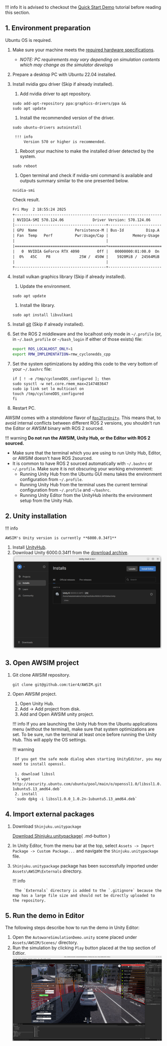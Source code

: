!!! info
    It is advised to checkout the [Quick Start Demo](../../GettingStarted/QuickStartDemo/index.md) tutorial before reading this section.


## 1. Environment preparation

Ubuntu OS is required.

1. Make sure your machine meets the [required hardware specifications](../../GettingStarted/QuickStartDemo/#1-preparation).
    - *NOTE: PC requirements may vary depending on simulation contents which may change as the simulator develops*
1. Prepare a desktop PC with Ubuntu 22.04 installed.
1. Install nvidia gpu driver (Skip if already installed).
    1. Add nvidia driver to apt repository.
    ```
    sudo add-apt-repository ppa:graphics-drivers/ppa &&
    sudo apt update
    ```
    1. Install the recommended version of the driver.
    ```
    sudo ubuntu-drivers autoinstall
    ```

        !!! info
            Version 570 or higher is recommended.

    1. Reboot your machine to make the installed driver detected by the system.
    ```
    sudo reboot
    ```

    1. Open terminal and check if nvidia-smi command is available and outputs summary similar to the one presented below.
    ```
    nvidia-smi 
    ```
    Check result.
    ```txt { .yaml .no-copy}
    Fri May  2 18:55:24 2025       
    +-----------------------------------------------------------------------------------------+
    | NVIDIA-SMI 570.124.06             Driver Version: 570.124.06     CUDA Version: 12.8     |
    |-----------------------------------------+------------------------+----------------------+
    | GPU  Name                 Persistence-M | Bus-Id          Disp.A | Volatile Uncorr. ECC |
    | Fan  Temp   Perf          Pwr:Usage/Cap |           Memory-Usage | GPU-Util  Compute M. |
    |                                         |                        |               MIG M. |
    |=========================================+========================+======================|
    |   0  NVIDIA GeForce RTX 4090        Off |   00000000:01:00.0  On |                  Off |
    |  0%   45C    P8             25W /  450W |    5920MiB /  24564MiB |      7%      Default |
    |                                         |                        |                  N/A |
    +-----------------------------------------+------------------------+----------------------+
    ```

1. Install vulkan graphics library (Skip if already installed).
    1. Update the environment.
    ```
    sudo apt update
    ```
    1. Install the library.
    ```
    sudo apt install libvulkan1
    ```

1. Install [git](https://git-scm.com/) (Skip if already installed).
1. Set the ROS 2 middleware and the localhost only mode in `~/.profile` (or, in `~/.bash_profile` or `~/bash_login` if either of those exists) file:
    ``` bash
    export ROS_LOCALHOST_ONLY=1
    export RMW_IMPLEMENTATION=rmw_cyclonedds_cpp
    ```
1. Set the system optimizations by adding this code to the very bottom of your `~/.bashrc` file:
    ```
    if [ ! -e /tmp/cycloneDDS_configured ]; then
    sudo sysctl -w net.core.rmem_max=2147483647
    sudo ip link set lo multicast on
    touch /tmp/cycloneDDS_configured
    fi
    ```
1. Restart PC.


AWSIM comes with a *standalone* flavor of [`Ros2ForUnity`](../../Components/ROS2/ROS2ForUnity/index.md). This means that, to avoid internal conflicts between different ROS 2 versions, you shouldn't run the Editor or AWSIM binary with ROS 2 sourced.

!!! warning
    **Do not run the AWSIM, Unity Hub, or the Editor with ROS 2 sourced.**

- Make sure that the terminal which you are using to run Unity Hub, Editor, or AWSIM doesn't have ROS 2sourced.
- It is common to have ROS 2 sourced automatically with `~/.bashrc` or `~/.profile`. Make sure it is not obscuring your working environment:
    - Running Unity Hub from the Ubuntu GUI menu takes the environment configuration from `~/.profile`.
    - Running Unity Hub from the terminal uses the current terminal configuration from `~/.profile` and `~/bashrc`.
    - Running Unity Editor from the UnityHub inherits the environment setup from the Unity Hub. 

## 2. Unity installation

!!! info

    AWSIM's Unity version is currently **6000.0.34f1**

1. Install [UnityHub](https://docs.unity3d.com/hub/manual/InstallHub.html).
1. Download Unity 6000.0.34f1 from the [download archive](https://unity.com/releases/editor/archive).
   ![](image_0.png)

## 3. Open AWSIM project

1. Git clone AWSIM repository.
    ```
    git clone git@github.com:tier4/AWSIM.git
    ```

1. Open AWSIM project.
    1. Open Unity Hub.
    1. Add -> Add project from disk.
    1. Add and Open AWSIM unity project.

    !!! info
        If you are launching the Unity Hub from the Ubuntu applications menu (without the terminal), make sure that system optimizations are set. To be sure, run the terminal at least once before running the Unity Hub. This will apply the OS settings.


    !!! warning

        If you get the safe mode dialog when starting UnityEditor, you may need to install openssl.

        1. download libssl  
        `$ wget http://security.ubuntu.com/ubuntu/pool/main/o/openssl1.0/libssl1.0.0_1.0.2n-1ubuntu5.13_amd64.deb`
        2. install  
        `sudo dpkg -i libssl1.0.0_1.0.2n-1ubuntu5.13_amd64.deb`
        
## 4. Import external packages

1. Download `Shinjuku.unitypackage`

    [Download Shinjuku.unitypackage](https://github.com/tier4/AWSIM/releases/download/v2.0.0/Shinjuku.unitypackage){ .md-button }

1. In Unity Editor, from the menu bar at the top, select `Assets -> Import Package -> Custom Package...` and navigate the `Shinjuku.unitypackage` file.
1. `Shinjuku.unitypackage` package has been successfully imported under `Assets\AWSIM\Externals` directory.
    
    !!! info

        The `Externals` directory is added to the `.gitignore` because the map has a large file size and should not be directly uploaded to the repository.

## 5. Run the demo in Editor
The following steps describe how to run the demo in Unity Editor:

1. Open the `AutowareSimulationDemo.unity` scene placed under `Assets/AWSIM/Scenes/` directory.
1. Run the simulation by clicking `Play` button placed at the top section of Edtior.
    ![](image_1.png)
